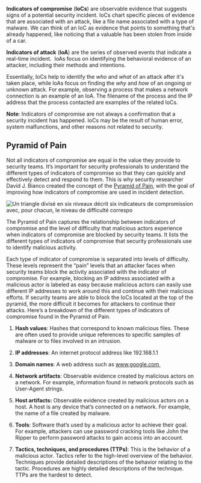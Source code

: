 **Indicators of compromise** (**IoCs**) are observable evidence that suggests signs of a potential security incident. IoCs chart specific pieces of evidence that are associated with an attack, like a file name associated with a type of malware. We can think of an IoC as evidence that points to something that's already happened, like noticing that a valuable has been stolen from inside of a car. 

**Indicators of attack** (**IoA**) are the series of observed events that indicate a real-time incident.  IoAs focus on identifying the behavioral evidence of an attacker, including their methods and intentions.

Essentially, IoCs help to identify the _who_ and _what_ of an attack after it's taken place, while IoAs focus on finding the _why_ and _how_ of an ongoing or unknown attack. For example, observing a process that makes a network connection is an example of an IoA. The filename of the process and the IP address that the process contacted are examples of the related IoCs.

**Note**: Indicators of compromise are not always a confirmation that a security incident has happened. IoCs may be the result of human error, system malfunctions, and other reasons not related to security. 

## Pyramid of Pain

Not all indicators of compromise are equal in the value they provide to security teams. It’s important for security professionals to understand the different types of indicators of compromise so that they can quickly and effectively detect and respond to them. This is why security researcher David J. Bianco created the concept of the [Pyramid of Pain](http://detect-respond.blogspot.com/2013/03/the-pyramid-of-pain.html), with the goal of improving how indicators of compromise are used in incident detection.

![Un triangle divisé en six niveaux décrit six indicateurs de compromission avec, pour chacun, le niveau de difficulté correspo](https://d3c33hcgiwev3.cloudfront.net/imageAssetProxy.v1/5wpDfG3dRQyt3j7I9Vem3Q_31d63be045bc492e9b94aaeeb809a2f1_b5ndsAVFpYfEQSnQvmCly3Ws1dMEo2js79jF_lmAHf6cke-2RsAJfd2JrQ4GoFZdLOIdxxGx-AyNc-cnn4dolkvJLj1dydB1g0JmArLZWeZy7VJLFagiJ0xcq1oz7oirJA4dN8qjz6CI87yrOt-QSvGE7J28YVbPtj59GiU35sLHgGU8RIqqEkRI-JAk5w?expiry=1695254400000&hmac=ExGhD_-0BVNoSWq_omd2JbyCInF3IA4xxUkcKWNaraY)

The Pyramid of Pain captures the relationship between indicators of compromise and the level of difficulty that malicious actors experience when indicators of compromise are blocked by security teams. It lists the different types of indicators of compromise that security professionals use to identify malicious activity. 

Each type of indicator of compromise is separated into levels of difficulty. These levels represent the “pain” levels that an attacker faces when security teams block the activity associated with the indicator of compromise. For example, blocking an IP address associated with a malicious actor is labeled as easy because malicious actors can easily use different IP addresses to work around this and continue with their malicious efforts. If security teams are able to block the IoCs located at the top of the pyramid, the more difficult it becomes for attackers to continue their attacks. Here’s a breakdown of the different types of indicators of compromise found in the Pyramid of Pain. 

1. **Hash values**: Hashes that correspond to known malicious files. These are often used to provide unique references to specific samples of malware or to files involved in an intrusion.
    
2. **IP addresses**: An internet protocol address like 192.168.1.1
    
3. **Domain names**: A web address such as www.google.com 
    
4. **Network artifacts**: Observable evidence created by malicious actors on a network. For example, information found in network protocols such as User-Agent strings. 
    
5. **Host artifacts:** Observable evidence created by malicious actors on a host. A host is any device that’s connected on a network. For example, the name of a file created by malware.
    
6. **Tools**: Software that’s used by a malicious actor to achieve their goal. For example, attackers can use password cracking tools like John the Ripper to perform password attacks to gain access into an account.
    
7. **Tactics, techniques, and procedures (TTPs)**: This is the behavior of a malicious actor. Tactics refer to the high-level overview of the behavior. Techniques provide detailed descriptions of the behavior relating to the tactic. Procedures are highly detailed descriptions of the technique. TTPs are the hardest to detect.
